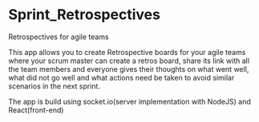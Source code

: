 # Sprint_Retrospectives
Retrospectives for agile teams

This app allows you to create Retrospective boards for your agile teams where your scrum master can create a retros board, share its link with all the team members 
and everyone gives their thoughts on what went well, what did not go well and what actions need be taken to avoid similar scenarios in the next sprint.

The app is build using socket.io(server implementation with NodeJS) and React(front-end)
